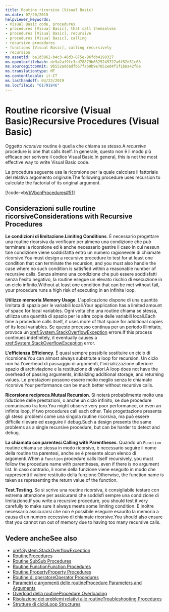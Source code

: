 ```yaml
---
title: Routine ricorsive (Visual Basic)
ms.date: 07/20/2015
helpviewer_keywords:
- Visual Basic code, procedures
- procedures [Visual Basic], that call themselves
- procedures [Visual Basic], recursive
- procedures [Visual Basic], calling
- recursive procedures
- functions [Visual Basic], calling recursively
- recursion
ms.assetid: ba1d3962-b4c3-48d3-875e-96fdb4198327
ms.openlocfilehash: de9a2af9fc3cd78879b6525245727a6f52d51c63
ms.sourcegitcommit: 9b552addadfb57fab0b9e7852ed4f1f1b8a42f8e
ms.translationtype: MT
ms.contentlocale: it-IT
ms.lasthandoff: 04/23/2019
ms.locfileid: "61791846"
---
```

# <a name="recursive-procedures-visual-basic"></a><span data-ttu-id="32b0c-102">Routine ricorsive (Visual Basic)</span><span class="sxs-lookup"><span data-stu-id="32b0c-102">Recursive Procedures (Visual Basic)</span></span>
<span data-ttu-id="32b0c-103">Oggetto *ricorsiva* routine è quella che chiama se stesso.</span><span class="sxs-lookup"><span data-stu-id="32b0c-103">A *recursive* procedure is one that calls itself.</span></span> <span data-ttu-id="32b0c-104">In generale, questo non è il modo più efficace per scrivere il codice Visual Basic.</span><span class="sxs-lookup"><span data-stu-id="32b0c-104">In general, this is not the most effective way to write Visual Basic code.</span></span>  
  
 <span data-ttu-id="32b0c-105">La procedura seguente usa la ricorsione per la quale calcolare il fattoriale del relativo argomento originale.</span><span class="sxs-lookup"><span data-stu-id="32b0c-105">The following procedure uses recursion to calculate the factorial of its original argument.</span></span>  
  
 [!code-vb[VbVbcnProcedures#51](~/samples/snippets/visualbasic/VS_Snippets_VBCSharp/VbVbcnProcedures/VB/Class1.vb#51)]  
  
## <a name="considerations-with-recursive-procedures"></a><span data-ttu-id="32b0c-106">Considerazioni sulle routine ricorsive</span><span class="sxs-lookup"><span data-stu-id="32b0c-106">Considerations with Recursive Procedures</span></span>  
 <span data-ttu-id="32b0c-107">**Le condizioni di limitazione**.</span><span class="sxs-lookup"><span data-stu-id="32b0c-107">**Limiting Conditions**.</span></span> <span data-ttu-id="32b0c-108">È necessario progettare una routine ricorsiva da verificare per almeno una condizione che può terminare la ricorsione ed è anche necessario gestire il caso in cui nessun tale condizione viene soddisfatta entro un numero ragionevole di chiamate ricorsive.</span><span class="sxs-lookup"><span data-stu-id="32b0c-108">You must design a recursive procedure to test for at least one condition that can terminate the recursion, and you must also handle the case where no such condition is satisfied within a reasonable number of recursive calls.</span></span> <span data-ttu-id="32b0c-109">Senza almeno una condizione che può essere soddisfatti senza l'esito negativo, la routine esegue un elevato rischio di esecuzione in un ciclo infinito.</span><span class="sxs-lookup"><span data-stu-id="32b0c-109">Without at least one condition that can be met without fail, your procedure runs a high risk of executing in an infinite loop.</span></span>  
  
 <span data-ttu-id="32b0c-110">**Utilizzo memoria**.</span><span class="sxs-lookup"><span data-stu-id="32b0c-110">**Memory Usage**.</span></span> <span data-ttu-id="32b0c-111">L'applicazione dispone di una quantità limitata di spazio per le variabili locali.</span><span class="sxs-lookup"><span data-stu-id="32b0c-111">Your application has a limited amount of space for local variables.</span></span> <span data-ttu-id="32b0c-112">Ogni volta che una routine chiama se stessa, utilizza una quantità di spazio per le altre copie delle variabili locali.</span><span class="sxs-lookup"><span data-stu-id="32b0c-112">Each time a procedure calls itself, it uses more of that space for additional copies of its local variables.</span></span> <span data-ttu-id="32b0c-113">Se questo processo continua per un periodo illimitato, provoca un <xref:System.StackOverflowException> errore.</span><span class="sxs-lookup"><span data-stu-id="32b0c-113">If this process continues indefinitely, it eventually causes a <xref:System.StackOverflowException> error.</span></span>  
  
 <span data-ttu-id="32b0c-114">**L'efficienza**.</span><span class="sxs-lookup"><span data-stu-id="32b0c-114">**Efficiency**.</span></span> <span data-ttu-id="32b0c-115">È quasi sempre possibile sostituire un ciclo di ricorsione.</span><span class="sxs-lookup"><span data-stu-id="32b0c-115">You can almost always substitute a loop for recursion.</span></span> <span data-ttu-id="32b0c-116">Un ciclo non ha l'overhead di passaggio di argomenti, l'inizializzazione ulteriore spazio di archiviazione e la restituzione di valori.</span><span class="sxs-lookup"><span data-stu-id="32b0c-116">A loop does not have the overhead of passing arguments, initializing additional storage, and returning values.</span></span> <span data-ttu-id="32b0c-117">Le prestazioni possono essere molto meglio senza le chiamate ricorsive.</span><span class="sxs-lookup"><span data-stu-id="32b0c-117">Your performance can be much better without recursive calls.</span></span>  
  
 <span data-ttu-id="32b0c-118">**Ricorsione reciproca**.</span><span class="sxs-lookup"><span data-stu-id="32b0c-118">**Mutual Recursion**.</span></span> <span data-ttu-id="32b0c-119">Si noterà probabilmente molto una riduzione delle prestazioni, o anche un ciclo infinito, se due procedure comunicano tra loro.</span><span class="sxs-lookup"><span data-stu-id="32b0c-119">You might observe very poor performance, or even an infinite loop, if two procedures call each other.</span></span> <span data-ttu-id="32b0c-120">Tale progettazione presenta gli stessi problemi come una singola routine ricorsiva, ma può essere difficile rilevare ed eseguire il debug.</span><span class="sxs-lookup"><span data-stu-id="32b0c-120">Such a design presents the same problems as a single recursive procedure, but can be harder to detect and debug.</span></span>  
  
 <span data-ttu-id="32b0c-121">**La chiamata con parentesi**.</span><span class="sxs-lookup"><span data-stu-id="32b0c-121">**Calling with Parentheses**.</span></span> <span data-ttu-id="32b0c-122">Quando un `Function` routine chiama se stessa in modo ricorsivo, è necessario seguire il nome della routine tra parentesi, anche se è presente alcun elenco di argomenti.</span><span class="sxs-lookup"><span data-stu-id="32b0c-122">When a `Function` procedure calls itself recursively, you must follow the procedure name with parentheses, even if there is no argument list.</span></span> <span data-ttu-id="32b0c-123">In caso contrario, il nome della funzione viene eseguito in modo che rappresenti il valore restituito della funzione.</span><span class="sxs-lookup"><span data-stu-id="32b0c-123">Otherwise, the function name is taken as representing the return value of the function.</span></span>  
  
 <span data-ttu-id="32b0c-124">**Test**.</span><span class="sxs-lookup"><span data-stu-id="32b0c-124">**Testing**.</span></span> <span data-ttu-id="32b0c-125">Se si scrive una routine ricorsiva, è consigliabile testare con estrema attenzione per assicurarsi che soddisfi sempre una condizione di limitazione.</span><span class="sxs-lookup"><span data-stu-id="32b0c-125">If you write a recursive procedure, you should test it very carefully to make sure it always meets some limiting condition.</span></span> <span data-ttu-id="32b0c-126">È inoltre necessario assicurarsi che non è possibile eseguire esaurito la memoria a causa di un numero eccessivo di chiamate ricorsive.</span><span class="sxs-lookup"><span data-stu-id="32b0c-126">You should also ensure that you cannot run out of memory due to having too many recursive calls.</span></span>  
  
## <a name="see-also"></a><span data-ttu-id="32b0c-127">Vedere anche</span><span class="sxs-lookup"><span data-stu-id="32b0c-127">See also</span></span>

- <xref:System.StackOverflowException>
- [<span data-ttu-id="32b0c-128">Routine</span><span class="sxs-lookup"><span data-stu-id="32b0c-128">Procedures</span></span>](./index.md)
- [<span data-ttu-id="32b0c-129">Routine Sub</span><span class="sxs-lookup"><span data-stu-id="32b0c-129">Sub Procedures</span></span>](./sub-procedures.md)
- [<span data-ttu-id="32b0c-130">Routine Function</span><span class="sxs-lookup"><span data-stu-id="32b0c-130">Function Procedures</span></span>](./function-procedures.md)
- [<span data-ttu-id="32b0c-131">Routine Property</span><span class="sxs-lookup"><span data-stu-id="32b0c-131">Property Procedures</span></span>](./property-procedures.md)
- [<span data-ttu-id="32b0c-132">Routine di operatore</span><span class="sxs-lookup"><span data-stu-id="32b0c-132">Operator Procedures</span></span>](./operator-procedures.md)
- [<span data-ttu-id="32b0c-133">Parametri e argomenti delle routine</span><span class="sxs-lookup"><span data-stu-id="32b0c-133">Procedure Parameters and Arguments</span></span>](./procedure-parameters-and-arguments.md)
- [<span data-ttu-id="32b0c-134">Overload della routine</span><span class="sxs-lookup"><span data-stu-id="32b0c-134">Procedure Overloading</span></span>](./procedure-overloading.md)
- [<span data-ttu-id="32b0c-135">Risoluzione dei problemi relativi alle routine</span><span class="sxs-lookup"><span data-stu-id="32b0c-135">Troubleshooting Procedures</span></span>](./troubleshooting-procedures.md)
- [<span data-ttu-id="32b0c-136">Strutture di ciclo</span><span class="sxs-lookup"><span data-stu-id="32b0c-136">Loop Structures</span></span>](../../../../visual-basic/programming-guide/language-features/control-flow/loop-structures.md)
